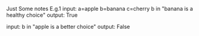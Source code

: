 Just Some notes
E.g.1
input:
a=apple
b=banana
c=cherry
b in "banana is a healthy choice"
output:
True

input:
b in "apple is a better choice"
output:
False




